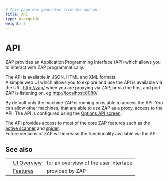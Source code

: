 ```yaml
---
# This page was generated from the add-on.
title: API
type: userguide
weight: 5
---
```


# API

ZAP provides an Application Programming Interface (API) which allows you to interact with ZAP programmatically.

The API is available in JSON, HTML and XML formats.  
A simple web UI which allows you to explore and use the API is available via the URL <http://zap/>
when you are proxying via ZAP, or via the host and port ZAP is listening on, eg
<http://localhost:8080/>.  

By default only the machine ZAP is running on is able to access the API. You can allow other machines, that are able to use ZAP
as a proxy, access to the API. The API is configured using the [Options API screen](/docs/desktop/ui/dialogs/options/api/).

The API provides access to most of the core ZAP features such as the
[active scanner](/docs/desktop/start/features/ascan/) and [spider](/docs/desktop/start/features/spider/).  
Future versions of ZAP will increase the functionality available via the APi.

## See also

|   |                                           |                                       |
|---|-------------------------------------------|---------------------------------------|
|   | [UI Overview](/docs/desktop/ui/)          | for an overview of the user interface |
|   | [Features](/docs/desktop/start/features/) | provided by ZAP                       |
